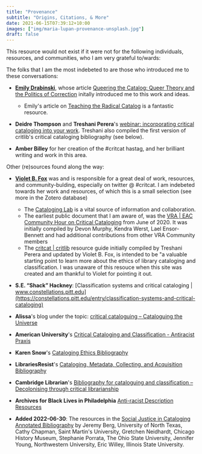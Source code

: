 ```yaml
---
title: "Provenance"
subtitle: "Origins, Citations, & More"
date: 2021-06-15T07:39:12+10:00
images: ["img/maria-lupan-provenance-unsplash.jpg"]
draft: false
---
```


This resource would not exist if it were not for the following individuals, resources, and communities, who I am very grateful to/wards:

The folks that I am the most indebeted to are those who introduced me to these conversations:

- **[Emily Drabinski](http://www.emilydrabinski.com/)**, whose article [Queering the Catalog: Queer Theory and the Politics of Correction](https://www.jstor.org/stable/10.1086/669547) initally introduced me to this work and ideas.
  - Emily's article on [Teaching the Radical Catalog](http://www.emilydrabinski.com/wp-content/uploads/2012/06/drabinski_radcat.pdf) is a fantastic resource.

- **Deidre Thompson** and **Treshani Perera**'s [webinar: incorporating critical cataloging into your work](https://www.wehere.space/shop/p/cs004-101-incorporating-critical-cataloging-into-your-work-social-justice-initiatives-series-sknh5). Treshani also compiled the first version of critlib's critical cataloging bibliography (see below).

- **Amber Billey** for her creation of the #critcat hastag, and her brilliant writing and work in this area. 

Other (re)sources found along the way:

- **[Violet B\. Fox](http://violetbfox.info)** was and is responsible for a great deal of work, resources, and community-bulding, especially on twitter @ #critcat. I am indebeted towards her work and resources, of which this is a small selection (see more in the Zotero database)
  - The [Cataloging Lab](https://cataloginglab.org/) is a vital source of information and collaboration.
  - The earliest public document that I am aware of, was the [VRA | EAC Community Hour on Critical Cataloging](https://docs.google.com/document/d/1GcSpTUlOkcsGxxaHY5Qfc6icY7b4p_lP_X34rF5TaXQ/) from June of 2020. It was initially compiled by Devon Murphy, Kendra Werst, Lael Ensor-Bennett and had additional contributions from other VRA Community members  
  - The [critcat | critlib](http://critlib.org/critcat/) resource guide initially compiled by Treshani Perera and updated by Violet B. Fox, is intended to be "a valuable starting point to learn more about the ethics of library cataloging and classification. I was unaware of this resouce when this site was created and am thankful to Violet for pointing it out.

- **S.E. “Shack” Hackney**: [Classification systems and critical cataloging | www.constellations.pitt.edu](https://constellations.pitt.edu/entry/classification-systems-and-critical-cataloging)

- **Alissa**'s blog under the topic: [critical cataloguing – Cataloguing the Universe](https://lissertations.net/post/tag/critical-cataloguing)

- **American University**'s [Critical Cataloging and Classification - Antiracist Praxis](https://subjectguides.library.american.edu/c.php?g=1025915&p=7749829)

- **Karen Snow**'s [Cataloging Ethics Bibliography](https://docs.google.com/document/d/1bHtghhSL54PFlekIwnmHpF9O_2KR_GMq5GWIBgNLKDg/edit)

- **LibrariesResist**'s [Cataloging, Metadata, Collecting, and Acquisition Bibliography](https://sites.google.com/site/librariesresist/info/management/cataloging-metadata-collecting-and-acquisition) 

- **Cambridge Librarian**'s [Bibliography for cataloguing and classification – Decolonising through critical librarianship](https://decolonisingthroughcriticallibrarianship.wordpress.com/2019/09/09/bibliography-for-cataloguing-and-classification/)

- **Archives for Black Lives in Philadelphia** [Anti-racist Description Resources](https://archivesforblacklives.files.wordpress.com/2019/10/ardr_final.pdf)

- **Added 2022-06-30**: The resources in the [Social Justice in Cataloging Annotated Bibliography](https://ir.library.illinoisstate.edu/fpml/141/) by Jeremy Berg, University of North Texas, Cathy Chapman, Saint Martin's University, Gretchen Neidhardt, Chicago History Museum, Stephanie Porrata, The Ohio State University, Jennifer Young, Northwestern University, Eric Willey, Illinois State University.